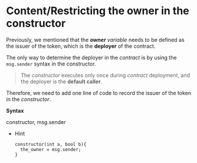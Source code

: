 # Content/Restricting the owner in the constructor

Previously, we mentioned that the ***owner*** *variable* needs to be defined as the issuer of the token, which is the **deployer** of the contract.

The only way to determine the deployer in the *contract* is by using the `msg.sender` syntax in the constructor. 

> The *constructor* executes only once during *contract* deployment, and the deployer is the **default caller**.
> 

Therefore, we need to add one line of code to record the issuer of the token in the *constructor*.

**Syntax**

constructor, msg.sender

- Hint
    
    ```solidity
    constructor(int a, bool b){
      the_owner = msg.sender;
    }
    ```
    
